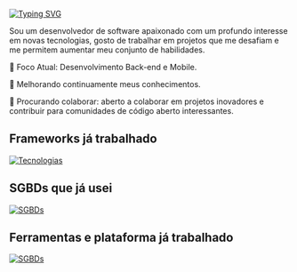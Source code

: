 
[![Typing SVG](https://readme-typing-svg.demolab.com?font=Fira+Code&pause=1000&width=435&lines=Ol%C3%A1!+Me+chamo+Rodrigo+Mamede)](https://git.io/typing-svg)

Sou um desenvolvedor de software apaixonado com um profundo interesse em novas tecnologias, gosto de trabalhar em projetos que me desafiam e me permitem aumentar meu conjunto de habilidades.

🔭 Foco Atual: Desenvolvimento Back-end e Mobile.

🌱 Melhorando continuamente meus conhecimentos.

👯 Procurando colaborar: aberto a colaborar em projetos inovadores e contribuir para comunidades de código aberto interessantes.

## Frameworks já trabalhado
[![Tecnologias](https://skillicons.dev/icons?i=dotnet,flutter)](https://skillicons.dev)

## SGBDs que já usei
[![SGBDs](https://skillicons.dev/icons?i=sqlite,postgres)](https://skillicons.dev)

## Ferramentas e plataforma já trabalhado
[![SGBDs](https://skillicons.dev/icons?i=visualstudio,androidstudio,vscode,postman,docker,azure)](https://skillicons.dev)




